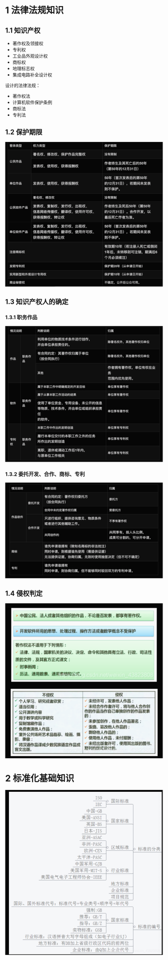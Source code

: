 # 1 法律法规知识

## 1.1 知识产权
- 著作权及领接权
- 专利权
- 工业品外观设计权
- 商标权
- 地理标志权
- 集成电路补全设计权
  
设计的法律法规：
- 著作权法
- 计算机软件保护条例
- 商标法
- 专利法

## 1.2 保护期限
![](/知识产权与标准化/img/保护期限.png)

## 1.3 知识产权人的确定

### 1.3.1 职务作品
![](/知识产权与标准化/img/职务作品.png)

### 1.3.2 委托开发、合作、商标、专利
![](/知识产权与标准化/img/委托合作商标专利.png)

## 1.4 侵权判定
![](/知识产权与标准化/img/侵权.png)

# 2 标准化基础知识
![](/知识产权与标准化/img/标准.png)